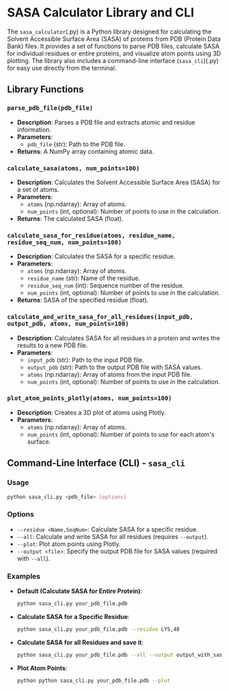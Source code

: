 # SASA Calculator Library and CLI

The `sasa_calculator`(.py) is a Python library designed for calculating the Solvent Accessible Surface Area (SASA) of proteins from PDB (Protein Data Bank) files. It provides a set of functions to parse PDB files, calculate SASA for individual residues or entire proteins, and visualize atom points using 3D plotting. The library also includes a command-line interface (`sasa_cli`)(.py) for easy use directly from the terminal.

## Library Functions

### `parse_pdb_file(pdb_file)`
- **Description**: Parses a PDB file and extracts atomic and residue information.
- **Parameters**:
  - `pdb_file` (str): Path to the PDB file.
- **Returns**: A NumPy array containing atomic data.

### `calculate_sasa(atoms, num_points=100)`
- **Description**: Calculates the Solvent Accessible Surface Area (SASA) for a set of atoms.
- **Parameters**:
  - `atoms` (np.ndarray): Array of atoms.
  - `num_points` (int, optional): Number of points to use in the calculation.
- **Returns**: The calculated SASA (float).

### `calculate_sasa_for_residue(atoms, residue_name, residue_seq_num, num_points=100)`
- **Description**: Calculates the SASA for a specific residue.
- **Parameters**:
  - `atoms` (np.ndarray): Array of atoms.
  - `residue_name` (str): Name of the residue.
  - `residue_seq_num` (int): Sequence number of the residue.
  - `num_points` (int, optional): Number of points to use in the calculation.
- **Returns**: SASA of the specified residue (float).

### `calculate_and_write_sasa_for_all_residues(input_pdb, output_pdb, atoms, num_points=100)`
- **Description**: Calculates SASA for all residues in a protein and writes the results to a new PDB file.
- **Parameters**:
  - `input_pdb` (str): Path to the input PDB file.
  - `output_pdb` (str): Path to the output PDB file with SASA values.
  - `atoms` (np.ndarray): Array of atoms from the input PDB file.
  - `num_points` (int, optional): Number of points to use in the calculation.

### `plot_atom_points_plotly(atoms, num_points=100)`
- **Description**: Creates a 3D plot of atoms using Plotly.
- **Parameters**:
  - `atoms` (np.ndarray): Array of atoms.
  - `num_points` (int, optional): Number of points to use for each atom's surface.

## Command-Line Interface (CLI) - `sasa_cli`

### Usage

```bash
python sasa_cli.py <pdb_file> [options]
```
### Options
- `--residue <Name,SeqNum>`: Calculate SASA for a specific residue.
- `--all`: Calculate and write SASA for all residues (requires `--output`).
- `--plot`: Plot atom points using Plotly.
- `--output <file>`: Specify the output PDB file for SASA values (required with `--all`).

### Examples

- **Default (Calculate SASA for Entire Protein)**:
  ```bash
  python sasa_cli.py your_pdb_file.pdb
  ```
- **Calculate SASA for a Specific Residue**:
  ```bash
  python sasa_cli.py your_pdb_file.pdb --residue LYS,48
  ```
- **Calculate SASA for all Residues and save it**:
  ```bash
  python sasa_cli.py your_pdb_file.pdb --all --output output_with_sasa.pdb
  ```
- **Plot Atom Points**: 
    ```bash
    python python sasa_cli.py your_pdb_file.pdb --plot
  ```
